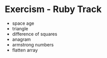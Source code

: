 # Exercism - Ruby Track


- space age
- triangle
- difference of squares
- anagram
- armstrong numbers
- flatten array
